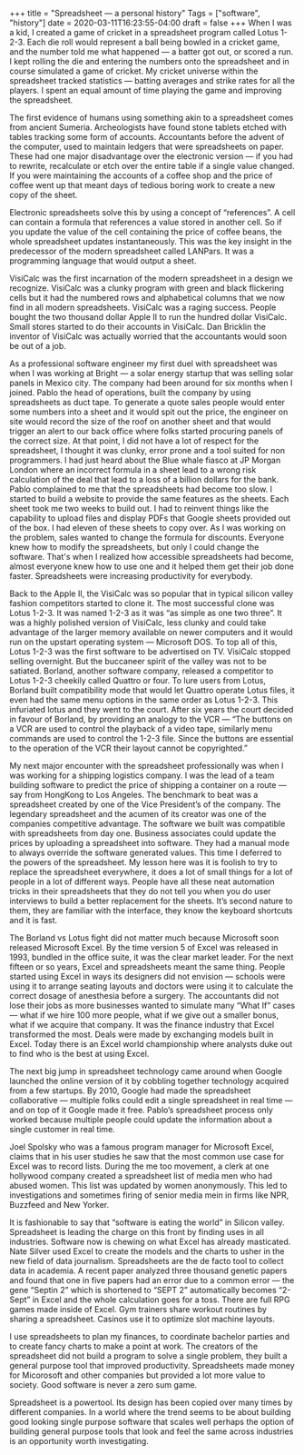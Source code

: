 +++
title = "Spreadsheet — a personal history"
Tags = ["software", "history"]
date = 2020-03-11T16:23:55-04:00
draft = false
+++
When I was a kid, I created a game of cricket in a spreadsheet  program called Lotus 1-2-3. Each die roll would represent a ball being bowled in a cricket game, and the number told me what happened  — a batter got out, or scored a run. I kept rolling the die and entering the numbers onto the spreadsheet and in course simulated a game of cricket. My cricket universe within the spreadsheet tracked statistics — batting averages and strike rates for all the players. I spent an equal amount of time playing the game and improving the spreadsheet.

The first evidence of humans using something akin to a spreadsheet comes from ancient Sumeria. Archeologists have found stone tablets etched with tables tracking some form of accounts. Accountants before the advent of the computer, used to maintain ledgers that were spreadsheets on paper. These had one major disadvantage over the electronic version — if you had to rewrite, recalculate or etch over the entire table if a single value changed. If you were maintaining the accounts of a coffee shop and the price of coffee went up that meant days of tedious boring work to create a new copy of the sheet. 

Electronic spreadsheets solve this by using a concept of “references”. A cell can contain a formula that references a value stored in another cell. So if you update the value of the cell containing the price of coffee beans, the whole spreadsheet updates instantaneously. This was the key insight in the predecessor of the modern spreadsheet called  LANPars. It was a programming language that would output a sheet. 


VisiCalc was the first incarnation of the modern spreadsheet in a design we recognize.
VisiCalc was a clunky program with green and black flickering cells but it had the numbered rows and alphabetical columns that we now find in all modern spreadsheets. VisiCalc was a raging success. People bought the two thousand dollar Apple II to run the hundred dollar VisiCalc. Small stores started to do their accounts in VisiCalc. Dan Bricklin the inventor of VisiCalc was actually worried that the accountants would soon be out of a job.

As a professional software engineer my first duel with spreadsheet was when I was working at Bright — a solar energy startup that was selling solar panels in Mexico city. The company had been around for six months when I joined. Pablo the head of operations, built the company by using spreadsheets as duct tape. To generate a quote sales people would enter some numbers into a sheet and it would spit out the price, the engineer on site would record the size of the roof on another sheet and that would trigger an alert to our back office where folks started procuring panels of the correct size. At that point, I did not have a lot of respect for the spreadsheet, I thought it was clunky, error prone and a tool suited for non programmers. I had just heard about the Blue whale fiasco at JP Morgan London where an incorrect formula in a sheet lead to a wrong risk calculation of the deal that lead to a loss of a billion dollars for the bank. Pablo complained to me that the spreadsheets had become too slow. I started to build a website to provide the same features as the sheets. Each sheet took me two weeks to build out. I had to reinvent things like the capability to upload files and display PDFs that Google sheets provided out of the box. I had eleven of these sheets to copy over. As I was working on the problem, sales wanted to change the formula for discounts. Everyone knew how to modify the spreadsheets, but only I could change the software. That's when I realized how accessible  spreadsheets had become, almost everyone knew how to use one and it helped them get their job done faster. Spreadsheets were increasing productivity for everybody.

Back to the Apple II, the VisiCalc was so popular that in typical silicon valley fashion competitors started to clone it. The most successful clone was Lotus 1-2-3. It was named 1-2-3 as it was “as simple as one two three”. It was a highly polished version of VisiCalc, less clunky and could take advantage of the larger memory available on newer computers and it would run on the upstart operating system — Microsoft DOS. To top all of this, Lotus 1-2-3 was the first software to be advertised on TV. VisiCalc stopped selling overnight. But the buccaneer spirit of the valley was not to be satiated. Borland, another software company, released a competitor to Lotus 1-2-3 cheekily called Quattro or four. To lure users from Lotus, Borland built compatibility mode that would let Quattro operate Lotus files, it even had the same menu options in the same order as Lotus 1-2-3. This infuriated lotus and they went to the court. After six years the court decided in favour of Borland, by providing an analogy to the VCR — “The buttons on a VCR are used to control the playback of a video tape, similarly menu commands are used to control the 1-2-3 file. Since the buttons are essential to the operation of the VCR their layout cannot be copyrighted.”

My next major encounter with the spreadsheet professionally was when I was working for a shipping logistics company. I was the lead of a team building software to predict the price of shipping a container on a route — say from HongKong to Los Angeles. The benchmark to beat was a spreadsheet created by one of the Vice President’s of the company. The legendary spreadsheet and the acumen of its creator was one of the companies competitive advantage. The software we built was compatible with spreadsheets from day one. Business associates could update the prices by uploading a spreadsheet into software. They had a manual mode to always override the software generated values. This time I deferred to the powers of the spreadsheet. My lesson here was it is foolish to try to replace the spreadsheet everywhere, it does  a lot of small things for a lot of people in a lot of different ways. People  have all these neat automation tricks in their spreadsheets that they do not tell you when you do user interviews to build a better replacement for the sheets. It’s second nature to them, they are familiar with the interface, they know the keyboard shortcuts and it is fast. 

The Borland vs Lotus fight did not matter much because Microsoft soon released Microsoft Excel. By the time version 5 of Excel was released in 1993, bundled in the office suite, it was the clear market leader. For the next fifteen or so years, Excel and spreadsheets meant the same thing. People started using Excel in ways its designers did not envision  — schools were using it to arrange seating layouts and doctors were using it to calculate the correct dosage of anesthesia before a surgery. The accountants did not lose their jobs as more businesses wanted to simulate many “What If” cases — what if we hire 100 more people, what if we give out a smaller bonus, what if we acquire that company. It was the finance industry that Excel transformed the most. Deals were made by exchanging models built in Excel. Today there is an Excel world championship where analysts duke out to find who is the best at using Excel.

The next big jump in spreadsheet technology came around when Google launched the online version of it by cobbling together technology acquired from a few startups.  By 2010, Google had made the spreadsheet collaborative — multiple folks could edit a single spreadsheet in real time — and on top of it Google made it free. Pablo’s spreadsheet process only worked because multiple people could update the information about a single customer in real time. 

Joel Spolsky who was a famous program manager for Microsoft Excel, claims that in his user studies he saw that the most common  use case for Excel was to record lists. During the me too movement, a clerk at one hollywood company created a spreadsheet list of media men who had abused women. This list was updated by women anonymously. This led to investigations and sometimes firing of senior media mein in firms like NPR, Buzzfeed and New Yorker.

It is fashionable to say that “software is eating the world” in Silicon valley. Spreadsheet is leading the charge on this front by finding uses in all industries. Software now is chewing on what Excel has already masticated. Nate Silver used Excel to create the models and the charts to usher in the new field of data journalism. Spreadsheets are the de facto tool to collect data in academia. A recent paper analyzed three thousand genetic papers and found that one in five papers had an error due to a common error — the gene “Septin 2” which is shortened to “SEPT 2” automatically becomes “2-Sept” in Excel and the whole calculation goes for a toss. There are full RPG games made inside of Excel. Gym trainers share workout routines by sharing a spreadsheet. Casinos use it to optimize slot machine layouts. 

I use spreadsheets to plan my finances, to coordinate bachelor parties and to create fancy charts to make a point at work. The creators of the spreadsheet did not build a program to solve a single problem, they built a general purpose tool that improved productivity. Spreadsheets made money for Micorosoft and other companies but provided a lot more value to society. Good software is never a zero sum game. 

Spreadsheet is a powertool. Its design has been copied over many times by different companies. In a world where the trend seems to be about building good looking single purpose software that scales well perhaps the option of building general purpose tools that look and feel the same across industries is an opportunity worth investigating. 
